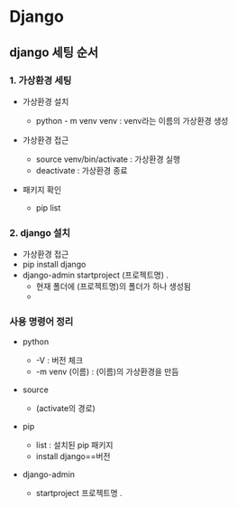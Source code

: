 # Django

## django 세팅 순서

### 1. 가상환경 세팅

- 가상환경 설치
  - python - m venv venv : venv라는 이름의 가상환경 생성

- 가상환경 접근
  - source venv/bin/activate : 가상환경 실행
  - deactivate : 가상환경 종료

- 패키지 확인
  - pip list

### 2. django 설치

- 가상환경 접근
- pip install django
- django-admin startproject (프로젝트명) .
  - 현재 폴더에 (프로젝트명)의 폴더가 하나 생성됨
  -

### 사용 명령어 정리

- python
  - -V : 버전 체크
  - -m venv (이름) : (이름)의 가상환경을 만듬

- source
  - (activate의 경로)

- pip
  - list : 설치된 pip 패키지
  - install django==버전

- django-admin
  - startproject 프로젝트명 .